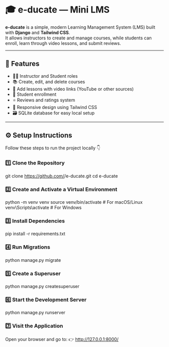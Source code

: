 # 🎓 e-ducate — Mini LMS

**e-ducate** is a simple, modern Learning Management System (LMS) built with **Django** and **Tailwind CSS**.  
It allows instructors to create and manage courses, while students can enroll, learn through video lessons, and submit reviews.

---

## 🚀 Features

- 👩‍🏫 Instructor and Student roles  
- 📚 Create, edit, and delete courses  
- 🎥 Add lessons with video links (YouTube or other sources)  
- 🧭 Student enrollment
- ⭐ Reviews and ratings system  
- 📱 Responsive design using Tailwind CSS  
- 🗃️ SQLite database for easy local setup  

---

## ⚙️ Setup Instructions

Follow these steps to run the project locally 👇

### 1️⃣ Clone the Repository
git clone https://github.com/<your-username>/e-ducate.git
cd e-ducate

### 2️⃣ Create and Activate a Virtual Environment
python -m venv venv
source venv/bin/activate   # For macOS/Linux
venv\Scripts\activate      # For Windows

### 3️⃣ Install Dependencies
pip install -r requirements.txt

### 4️⃣ Run Migrations
python manage.py migrate

### 5️⃣ Create a Superuser
python manage.py createsuperuser

### 6️⃣ Start the Development Server
python manage.py runserver

### 7️⃣ Visit the Application
Open your browser and go to:
👉 http://127.0.0.1:8000/
